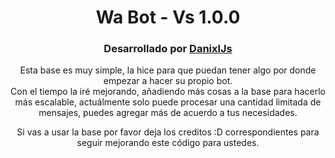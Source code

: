 <div align="center">
<h1>
Wa Bot - Vs 1.0.0
</h1>
</div>

<div align="center">
<h3>
Desarrollado por <a href="https://github.com/DanixlJs">DanixlJs</a>
</h3>
</div>

<div align="center">
<p>
Esta base es muy simple, la hice para que puedan tener algo por donde empezar a hacer su propio bot.
<br>
Con el tiempo la iré mejorando, añadiendo más cosas a la base para hacerlo más escalable, actuálmente solo puede procesar una cantidad limitada de mensajes, puedes agregar más de acuerdo a tus necesidades.
</p>
</div>

<div align="center">
<p>
Si vas a usar la base por favor deja los creditos :D correspondientes para seguir mejorando este código para ustedes.
</p>
</div>
